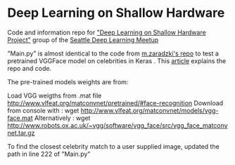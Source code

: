 # Deep Learning on Shallow Hardware

Code and information repo for ["Deep Learning on Shallow Hardware Project"](https://github.com/deepseattle/projects/blob/master/DeepLearningOnShallowHardware.md) group of the [Seattle Deep Learning Meetup](https://www.meetup.com/Seattle-Deep-Learning-Meetup/)


"Main.py" is almost identical to the code from [m.zaradzki's repo](https://github.com/mzaradzki/neuralnets/tree/master/vgg_faces_keras) to test a pretrained VGGFace model on celebrities in Keras . This [article](https://aboveintelligent.com/face-recognition-with-keras-and-opencv-2baf2a83b799) explains the repo and code.

The pre-trained models weights are from:


Load VGG weigths from .mat file
http://www.vlfeat.org/matconvnet/pretrained/#face-recognition
Download from console with :
wget http://www.vlfeat.org/matconvnet/models/vgg-face.mat
Alternatively :
wget http://www.robots.ox.ac.uk/~vgg/software/vgg_face/src/vgg_face_matconvnet.tar.gz



To find the closest celebrity match to a user supplied image, updated the path in line 222 of "Main.py"
